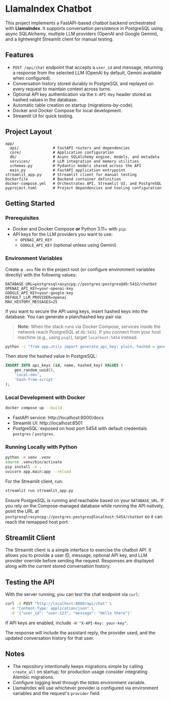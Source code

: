 # LlamaIndex Chatbot

This project implements a FastAPI-based chatbot backend orchestrated with **LlamaIndex**. It
supports conversation persistence in PostgreSQL using async SQLAlchemy, multiple LLM providers
(OpenAI and Google Gemini), and a lightweight Streamlit client for manual testing.

## Features

- `POST /api/chat` endpoint that accepts a `user_id` and message, returning a response from the
  selected LLM (OpenAI by default, Gemini available when configured).
- Conversation history stored durably in PostgreSQL and replayed on every request to maintain
  context across turns.
- Optional API key authentication via the `X-API-Key` header stored as hashed values in the
  database.
- Automatic table creation on startup (migrations-by-code).
- Docker and Docker Compose for local development.
- Streamlit UI for quick testing.

## Project Layout

```
app/
  api/               # FastAPI routers and dependencies
  core/              # Application configuration
  db/                # Async SQLAlchemy engine, models, and metadata
  services/          # LLM integration and memory utilities
  schemas.py         # Pydantic models shared across the API
  main.py            # FastAPI application entrypoint
streamlit_app.py     # Streamlit client for manual testing
Dockerfile           # Backend container definition
docker-compose.yml   # Orchestrates API, Streamlit UI, and PostgreSQL
pyproject.toml       # Project dependencies and tooling configuration
```

## Getting Started

### Prerequisites

- Docker and Docker Compose **or** Python 3.11+ with `pip`.
- API keys for the LLM providers you want to use:
  - `OPENAI_API_KEY`
  - `GOOGLE_API_KEY` (optional unless using Gemini)

### Environment Variables

Create a `.env` file in the project root (or configure environment variables directly) with the
following values:

```
DATABASE_URL=postgresql+asyncpg://postgres:postgres@db:5432/chatbot
OPENAI_API_KEY=your-openai-key
GOOGLE_API_KEY=your-google-key
DEFAULT_LLM_PROVIDER=openai
MAX_HISTORY_MESSAGES=25
```

If you want to secure the API using keys, insert hashed keys into the database. You can generate a
plain/hashed key pair via:

> **Note:** When the stack runs via Docker Compose, services inside the network reach PostgreSQL at
> `db:5432`. If you connect from your host machine (e.g., using `psql`), target
> `localhost:5454` instead.

```bash
python -c "from app.utils import generate_api_key; plain, hashed = generate_api_key('local'); print('plain:', plain); print('hashed:', hashed)"
```

Then store the hashed value in PostgreSQL:

```sql
INSERT INTO api_keys (id, name, hashed_key) VALUES (
    gen_random_uuid(),
    'local-dev',
    'hash-from-script'
);
```

### Local Development with Docker

```bash
docker compose up --build
```

- FastAPI service: http://localhost:8000/docs
- Streamlit UI: http://localhost:8501
- PostgreSQL: exposed on host port 5454 with default credentials `postgres` / `postgres`.

### Running Locally with Python

```bash
python -m venv .venv
source .venv/bin/activate
pip install -e .
uvicorn app.main:app --reload
```

For the Streamlit client, run:

```bash
streamlit run streamlit_app.py
```

Ensure PostgreSQL is running and reachable based on your `DATABASE_URL`.
If you rely on the Compose-managed database while running the API natively, point the URL at
`postgresql+asyncpg://postgres:postgres@localhost:5454/chatbot` so it can reach the remapped host
port.

## Streamlit Client

The Streamlit client is a simple interface to exercise the chatbot API. It allows you to provide a
user ID, message, optional API key, and LLM provider override before sending the request. Responses
are displayed along with the current stored conversation history.

## Testing the API

With the server running, you can test the chat endpoint via `curl`:

```bash
curl -X POST "http://localhost:8000/api/chat" \
  -H "Content-Type: application/json" \
  -d '{"user_id": "user-123", "message": "Hello there"}'
```

If API keys are enabled, include `-H "X-API-Key: your-key"`.

The response will include the assistant reply, the provider used, and the updated conversation
history for that user.

## Notes

- The repository intentionally keeps migrations simple by calling `create_all` on startup; for
  production usage consider integrating Alembic migrations.
- Configure logging level through the `DEBUG` environment variable.
- LlamaIndex will use whichever provider is configured via environment variables and the request's
  `provider` field.
